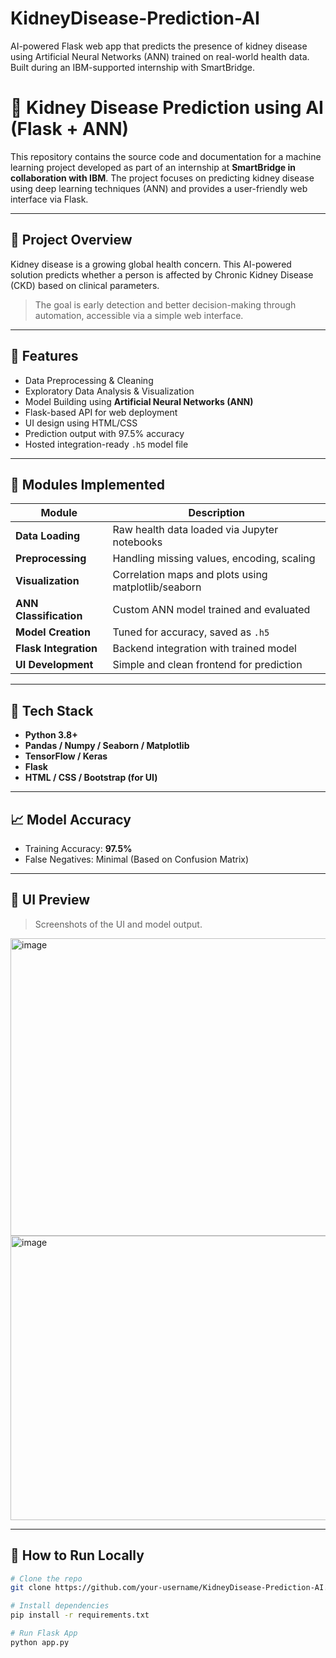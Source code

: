 # KidneyDisease-Prediction-AI
AI-powered Flask web app that predicts the presence of kidney disease using Artificial Neural Networks (ANN) trained on real-world health data. Built during an IBM-supported internship with SmartBridge.

# 🧠 Kidney Disease Prediction using AI (Flask + ANN)

This repository contains the source code and documentation for a machine learning project developed as part of an internship at **SmartBridge in collaboration with IBM**. The project focuses on predicting kidney disease using deep learning techniques (ANN) and provides a user-friendly web interface via Flask.

---

## 📌 Project Overview

Kidney disease is a growing global health concern. This AI-powered solution predicts whether a person is affected by Chronic Kidney Disease (CKD) based on clinical parameters.

> The goal is early detection and better decision-making through automation, accessible via a simple web interface.

---

## 🚀 Features

- Data Preprocessing & Cleaning
- Exploratory Data Analysis & Visualization
- Model Building using **Artificial Neural Networks (ANN)**
- Flask-based API for web deployment
- UI design using HTML/CSS
- Prediction output with 97.5% accuracy
- Hosted integration-ready `.h5` model file

---

## 📂 Modules Implemented

| Module                   | Description |
|--------------------------|-------------|
| **Data Loading**         | Raw health data loaded via Jupyter notebooks |
| **Preprocessing**        | Handling missing values, encoding, scaling |
| **Visualization**        | Correlation maps and plots using matplotlib/seaborn |
| **ANN Classification**   | Custom ANN model trained and evaluated |
| **Model Creation**       | Tuned for accuracy, saved as `.h5` |
| **Flask Integration**    | Backend integration with trained model |
| **UI Development**       | Simple and clean frontend for prediction |

---

## 🧪 Tech Stack

- **Python 3.8+**
- **Pandas / Numpy / Seaborn / Matplotlib**
- **TensorFlow / Keras**
- **Flask**
- **HTML / CSS / Bootstrap (for UI)**

---

## 📈 Model Accuracy

- Training Accuracy: **97.5%**
- False Negatives: Minimal (Based on Confusion Matrix)

---

## 📸 UI Preview

> Screenshots of the UI and model output.
<img width="940" height="476" alt="image" src="https://github.com/user-attachments/assets/62b186d5-bb91-4b18-a7af-02372d084e02" />
<img width="940" height="455" alt="image" src="https://github.com/user-attachments/assets/34033dae-584b-4fc9-b770-0edea1a74688" />


---

## 📍 How to Run Locally

```bash
# Clone the repo
git clone https://github.com/your-username/KidneyDisease-Prediction-AI.git

# Install dependencies
pip install -r requirements.txt

# Run Flask App
python app.py
